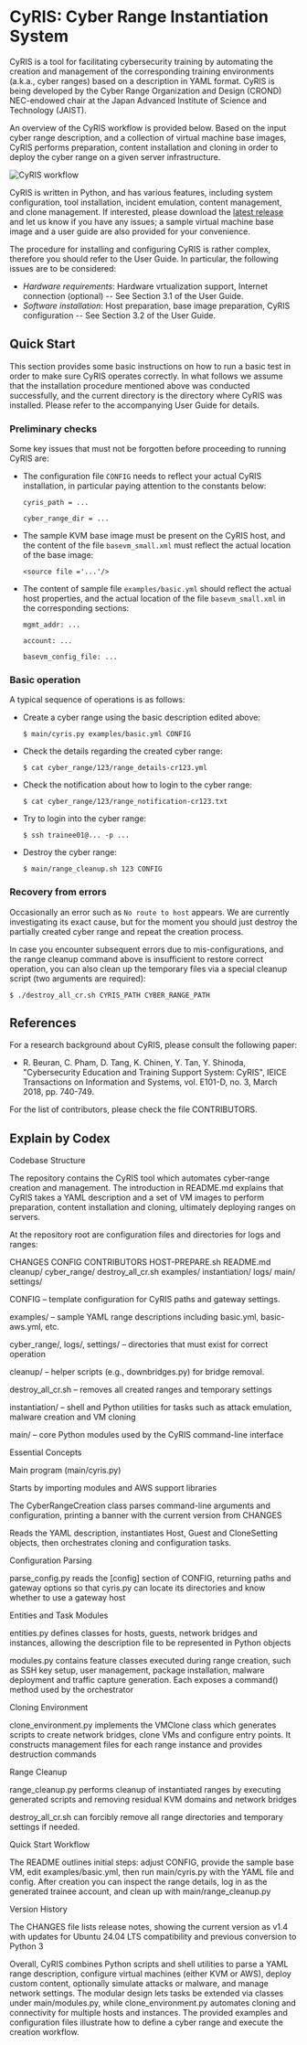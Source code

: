 # CyRIS: Cyber Range Instantiation System

CyRIS is a tool for facilitating cybersecurity training by automating
the creation and management of the corresponding training environments
(a.k.a., cyber ranges) based on a description in YAML format. CyRIS is
being developed by the Cyber Range Organization and Design (CROND)
NEC-endowed chair at the Japan Advanced Institute of Science and
Technology (JAIST).

An overview of the CyRIS workflow is provided below. Based on the
input cyber range description, and a collection of virtual machine
base images, CyRIS performs preparation, content installation and
cloning in order to deploy the cyber range on a given server
infrastructure.

![CyRIS workflow](https://github.com/crond-jaist/cyris/blob/master/cyris_workflow.png "CyRIS workflow")

CyRIS is written in Python, and has various features, including system
configuration, tool installation, incident emulation, content
management, and clone management. If interested, please download the
[latest release](https://github.com/crond-jaist/cyris/releases/) and
let us know if you have any issues; a sample virtual machine base
image and a user guide are also provided for your convenience.

The procedure for installing and configuring CyRIS is rather complex,
therefore you should refer to the User Guide. In particular, the
following issues are to be considered:

* _Hardware requirements_: Hardware vrtualization support, Internet
  connection (optional) -- See Section 3.1 of the User Guide.
* _Software installation_: Host preparation, base image preparation,
  CyRIS configuration -- See Section 3.2 of the User Guide.


## Quick Start

This section provides some basic instructions on how to run a basic
test in order to make sure CyRIS operates correctly. In what follows
we assume that the installation procedure mentioned above was
conducted successfully, and the current directory is the directory
where CyRIS was installed. Please refer to the accompanying User Guide
for details.

### Preliminary checks

Some key issues that must not be forgotten before proceeding to
running CyRIS are:

* The configuration file `CONFIG` needs to reflect your actual CyRIS
  installation, in particular paying attention to the constants below:

  `cyris_path = ...`
  
  `cyber_range_dir = ...`

* The sample KVM base image must be present on the CyRIS host, and the
  content of the file `basevm_small.xml` must reflect the actual
  location of the base image:

  `<source file ='...'/>`

* The content of sample file `examples/basic.yml` should reflect the
  actual host properties, and the actual location of the file
  `basevm_small.xml` in the corresponding sections:

  `mgmt_addr: ...`

  `account: ...`

  `basevm_config_file: ...`

### Basic operation

A typical sequence of operations is as follows:

* Create a cyber range using the basic description edited above:

  `$ main/cyris.py examples/basic.yml CONFIG`

* Check the details regarding the created cyber range:

  `$ cat cyber_range/123/range_details-cr123.yml`

* Check the notification about how to login to the cyber range:

  `$ cat cyber_range/123/range_notification-cr123.txt`

* Try to login into the cyber range:

  `$ ssh trainee01@... -p ...`

* Destroy the cyber range:

  `$ main/range_cleanup.sh 123 CONFIG`

### Recovery from errors

Occasionally an error such as `No route to host` appears. We are
currently investigating its exact cause, but for the moment you should
just destroy the partially created cyber range and repeat the creation
process.

In case you encounter subsequent errors due to mis-configurations, and
the range cleanup command above is insufficient to restore correct
operation, you can also clean up the temporary files via a special
cleanup script (two arguments are required):

  `$ ./destroy_all_cr.sh CYRIS_PATH CYBER_RANGE_PATH`


## References

For a research background about CyRIS, please consult the following
paper:

* R. Beuran, C. Pham, D. Tang, K. Chinen, Y. Tan, Y. Shinoda,
  "Cybersecurity Education and Training Support System: CyRIS", IEICE
  Transactions on Information and Systems, vol. E101-D, no. 3, March
  2018, pp. 740-749.

For the list of contributors, please check the file CONTRIBUTORS.

## Explain by Codex 
Codebase Structure

The repository contains the CyRIS tool which automates cyber‑range creation and management. The introduction in README.md explains that CyRIS takes a YAML description and a set of VM images to perform preparation, content installation and cloning, ultimately deploying ranges on servers.

At the repository root are configuration files and directories for logs and ranges:

CHANGES
CONFIG
CONTRIBUTORS
HOST-PREPARE.sh
README.md
cleanup/
cyber_range/
destroy_all_cr.sh
examples/
instantiation/
logs/
main/
settings/

CONFIG – template configuration for CyRIS paths and gateway settings.

examples/ – sample YAML range descriptions including basic.yml, basic-aws.yml, etc.

cyber_range/, logs/, settings/ – directories that must exist for correct operation

cleanup/ – helper scripts (e.g., downbridges.py) for bridge removal.

destroy_all_cr.sh – removes all created ranges and temporary settings

instantiation/ – shell and Python utilities for tasks such as attack emulation, malware creation and VM cloning

main/ – core Python modules used by the CyRIS command-line interface

Essential Concepts

Main program (main/cyris.py)

Starts by importing modules and AWS support libraries

The CyberRangeCreation class parses command-line arguments and configuration, printing a banner with the current version from CHANGES

Reads the YAML description, instantiates Host, Guest and CloneSetting objects, then orchestrates cloning and configuration tasks.

Configuration Parsing

parse_config.py reads the [config] section of CONFIG, returning paths and gateway options so that cyris.py can locate its directories and know whether to use a gateway host

Entities and Task Modules

entities.py defines classes for hosts, guests, network bridges and instances, allowing the description file to be represented in Python objects

modules.py contains feature classes executed during range creation, such as SSH key setup, user management, package installation, malware deployment and traffic capture generation. Each exposes a command() method used by the orchestrator

Cloning Environment

clone_environment.py implements the VMClone class which generates scripts to create network bridges, clone VMs and configure entry points. It constructs management files for each range instance and provides destruction commands

Range Cleanup

range_cleanup.py performs cleanup of instantiated ranges by executing generated scripts and removing residual KVM domains and network bridges

destroy_all_cr.sh can forcibly remove all range directories and temporary settings if needed.

Quick Start Workflow

The README outlines initial steps: adjust CONFIG, provide the sample base VM, edit examples/basic.yml, then run main/cyris.py with the YAML file and config. After creation you can inspect the range details, log in as the generated trainee account, and clean up with main/range_cleanup.py

Version History

The CHANGES file lists release notes, showing the current version as v1.4 with updates for Ubuntu 24.04 LTS compatibility and previous conversion to Python 3

Overall, CyRIS combines Python scripts and shell utilities to parse a YAML range description, configure virtual machines (either KVM or AWS), deploy custom content, optionally simulate attacks or malware, and manage network settings. The modular design lets tasks be extended via classes under main/modules.py, while clone_environment.py automates cloning and connectivity for multiple hosts and instances. The provided examples and configuration files illustrate how to define a cyber range and execute the creation workflow.
